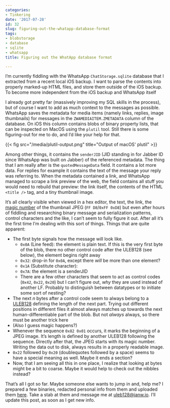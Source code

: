 ```yaml
---
categories:
- Tinkering
date: '2017-07-28'
id: 32
slug: figuring-out-the-whatapp-database-format
tags:
- blobstorage
- database
- sqlite
- whatsapp
title: Figuring out the WhatApp database format

---
```


I&#8217;m currently fiddling with the WhatsApp `ChatStorage.sqlite` database that I extracted from a recent local iOS backup. I want to parse the contents into properly marked-up <span class="caps">HTML</span> files, and store them outside of the iOS backup. To become more independent from the iOS backup and WhatsApp itself

I already got pretty far (massively improving my SQL skills in the process), but of course I want to add as much context to the messages as possible. WhatsApp saves the metadata for media items (namely links, replies, image thumbnails) for messages in the `ZWAMEDIAITEM.ZMETADATA` column of the database. On iOS this column contains blobs of binary property lists, that can be inspected on MacOS using the `plutil` tool. Still there is some figuring-out for me to do, and I&#8217;d like your help for that.

<!--more-->{{< fig src="/media/plutil-output.png" title="Output of macOS' plutil" >}}

Among other things, it contains the `senderJID` (JID standing in for Jabber ID since WhatsApp was built on Jabber) of the referenced metadata. The thing that I am really after is the `quotedMessageData` field. It contains a lot more data. For replies for example it contains the text of the message your reply was referring to. When the metadata contained a link, and WhatsApp managed to scrape a link preview of the web, the field contains all stuff you would need to rebuild that preview: the link itself, the contents of the HTML `<title />` tag, and a tiny thumbnail image.

It&#8217;s all clearly visible when viewed in a hex editor, the text, the link, the [magic number](https://en.wikipedia.org/wiki/Magic_number_(programming)) of the thumbnail JPEG (`FF D8`/`0xFF 0xD8`) but even after hours of fiddling and researching binary message and serialization patterns, control characters and the like, I can&#8217;t seem to fully figure it out. After all it&#8217;s the first time I&#8217;m dealing with this sort of things. Things that are quite apparent:

  * The first byte signals how the message will look like.
      * `0x0A` (Line feed): the element is plain text. If this is the very first byte of the blob, there no other control code after the ULEB128 (see below), the element begins right away
      * `0x32`: drop-in for `0x0A`, except there _will_ be more than one element?
      * `0x1A` (Substitute character):
      * `0x7A`: the element is a senderJID
      * There are a few other characters that seem to act as control codes (`0x42`, `0x22`, `0x20`) but I can&#8217;t figure out, _why_ they are used instead of another LF. Probably to distinguish between datatypes or to initiate some sort of nesting?
  * The next _n_ bytes after a control code seem to always belong to a [ULEB128](https://en.wikipedia.org/wiki/LEB128#Unsigned_LEB128) defining the length of the next part. Trying out different positions in different files it almost always matches up towards the next human-differentiable part of the blob. But not _always_ always, so there must be another trick here
  * (Also I guess magic happens?)
  * Whenever the sequence `0x82 0x01` occurs, it marks the beginning of a JPEG image. It&#8217;s length is defined by another ULEB128 following the sequence. Directly after that, the JPEG starts with its magic number. Writing the data out to disk, always results in a properly readable image.
  * `0x22` followed by `0x20` (doublequotes followed by a space) seems to have a special meaning as well. Maybe it ends a section?
  * Now, that I am seeing all this in one place, I realize that looking at bytes might be a bit to coarse. Maybe it would help to check out the nibbles instead?

That&#8217;s all I got so far. Maybe someone else wants to jump in and, help me? I prepared a few binaries, redacted personal info from them and uploaded them [here](/media/whatsapp-blobs.zip). Take a stab at them and message me at <uleb128@janw.io>. I&#8217;ll update this post, as soon as I get new info.